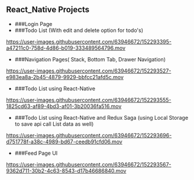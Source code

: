 ## React_Native Projects

- ###Login Page
- ###Todo List (With edit and delete option for todo's)

https://user-images.githubusercontent.com/63946672/152293395-a47211c0-758d-4d86-b019-333489564796.mov


- ###Navigation Pages( Stack, Bottom Tab, Drawer Navigation)

https://user-images.githubusercontent.com/63946672/152293527-e983ea8a-2b45-4879-9929-bbfcc21afd5c.mov



- ###Todo List using React-Native


https://user-images.githubusercontent.com/63946672/152293555-1825cd63-af89-4bd3-af01-3b20036fa516.mov


- ###Todo List using React-Native and Redux Saga (using Local Storage to save api call List data as well)


https://user-images.githubusercontent.com/63946672/152293696-d751778f-a38c-4989-bd67-ceedb91cfd06.mov



- ###Feed Page UI


https://user-images.githubusercontent.com/63946672/152293567-9362d711-30b2-4c63-8543-d17b46686840.mov

